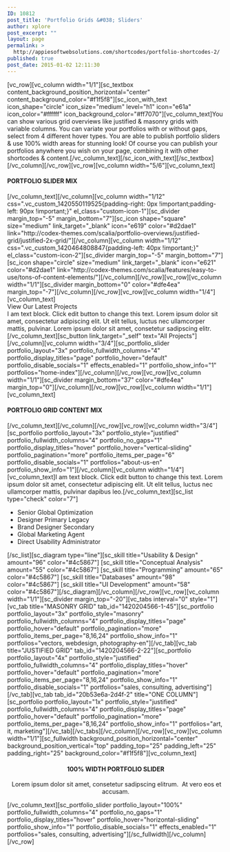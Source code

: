 ```yaml
---
ID: 10812
post_title: 'Portfolio Grids &#038; Sliders'
author: xplore
post_excerpt: ""
layout: page
permalink: >
  http://appiesoftwebsolutions.com/shortcodes/portfolio-shortcodes-2/
published: true
post_date: 2015-01-02 12:11:30
---
```

[vc_row][vc_column width="1/1"][sc_textbox content_background_position_horizontal="center" content_background_color="#f1f5f8"][sc_icon_with_text icon_shape="circle" icon_size="medium" level="h1" icon="e61a" icon_color="#ffffff" icon_background_color="#ff7070"][vc_column_text]You can show various grid overviews like justified &amp; masonry grids with variable columns. You can variate your portfolios with or without gaps, select from 4 different hover types. You are able to publish portfolio sliders &amp; use 100% width areas for stunning look! Of course you can publish your portfolios anywhere you wish on your page, combining it with other shortcodes &amp; content.[/vc_column_text][/sc_icon_with_text][/sc_textbox][/vc_column][/vc_row][vc_row][vc_column width="5/6"][vc_column_text]
<h4>PORTFOLIO SLIDER MIX</h4>
[/vc_column_text][/vc_column][vc_column width="1/12" css=".vc_custom_1420550119525{padding-right: 0px !important;padding-left: 90px !important;}" el_class="custom-icon-1"][sc_divider margin_top="-5" margin_bottom="7"][sc_icon shape="square" size="medium" link_target="_blank" icon="e619" color="#d2dae1" link="http://codex-themes.com/scalia/portfolio-overviews/justified-grid/justified-2x-grid/"][/vc_column][vc_column width="1/12" css=".vc_custom_1420464808847{padding-left: 40px !important;}" el_class="custom-icon-2"][sc_divider margin_top="-5" margin_bottom="7"][sc_icon shape="circle" size="medium" link_target="_blank" icon="e621" color="#d2dae1" link="http://codex-themes.com/scalia/features/easy-to-use/tons-of-content-elements/"][/vc_column][/vc_row][vc_row][vc_column width="1/1"][sc_divider margin_bottom="0" color="#dfe4ea" margin_top="-7"][/vc_column][/vc_row][vc_row][vc_column width="1/4"][vc_column_text]
<div class="styled-subtitle">View Our Latest Projects</div>
<div class="styled-subtitle"></div>
I am text block. Click edit button to change this text. Lorem ipsum dolor sit amet, consectetur adipiscing elit. Ut elit tellus, luctus nec ullamcorper mattis, pulvinar. Lorem ipsum dolor sit amet, consetetur sadipscing elitr.[/vc_column_text][sc_button link_target="_self" text="All Projects"][/vc_column][vc_column width="3/4"][sc_portfolio_slider portfolio_layout="3x" portfolio_fullwidth_columns="4" portfolio_display_titles="page" portfolio_hover="default" portfolio_disable_socials="1" effects_enabled="1" portfolio_show_info="1" portfolios="home-index"][/vc_column][/vc_row][vc_row][vc_column width="1/1"][sc_divider margin_bottom="37" color="#dfe4ea" margin_top="0"][/vc_column][/vc_row][vc_row][vc_column width="1/1"][vc_column_text]
<h4>PORTFOLIO GRID CONTENT MIX</h4>
[/vc_column_text][/vc_column][/vc_row][vc_row][vc_column width="3/4"][sc_portfolio portfolio_layout="3x" portfolio_style="justified" portfolio_fullwidth_columns="4" portfolio_no_gaps="1" portfolio_display_titles="hover" portfolio_hover="vertical-sliding" portfolio_pagination="more" portfolio_items_per_page="6" portfolio_disable_socials="1" portfolios="about-us-en" portfolio_show_info="1"][/vc_column][vc_column width="1/4"][vc_column_text]I am text block. Click edit button to change this text. Lorem ipsum dolor sit amet, consectetur adipiscing elit. Ut elit tellus, luctus nec ullamcorper mattis, pulvinar dapibus leo.[/vc_column_text][sc_list type="check" color="7"]
<ul>
	<li>Senior Global Optimization</li>
	<li>Designer Primary Legacy</li>
	<li>Brand Designer Secondary</li>
	<li>Global Marketing Agent</li>
	<li>Direct Usability Administrator</li>
</ul>
[/sc_list][sc_diagram type="line"][sc_skill title="Usability &amp; Design" amount="96" color="#4c5867"]
[sc_skill title="Conceptual Analysis" amount="55" color="#4c5867"]
[sc_skill title="Programming" amount="65" color="#4c5867"]
[sc_skill title="Databases" amount="98" color="#4c5867"]
[sc_skill title="UI Development" amount="58" color="#4c5867"][/sc_diagram][/vc_column][/vc_row][vc_row][vc_column width="1/1"][sc_divider margin_top="-20"][vc_tabs interval="0" style="1"][vc_tab title="MASONRY GRID" tab_id="1420204566-1-45"][sc_portfolio portfolio_layout="3x" portfolio_style="masonry" portfolio_fullwidth_columns="4" portfolio_display_titles="page" portfolio_hover="default" portfolio_pagination="more" portfolio_items_per_page="8,16,24" portfolio_show_info="1" portfolios="vectors, webdesign, photography-en"][/vc_tab][vc_tab title="JUSTIFIED GRID" tab_id="1420204566-2-22"][sc_portfolio portfolio_layout="4x" portfolio_style="justified" portfolio_fullwidth_columns="4" portfolio_display_titles="hover" portfolio_hover="default" portfolio_pagination="more" portfolio_items_per_page="8,16,24" portfolio_show_info="1" portfolio_disable_socials="1" portfolios="sales, consulting, advertising"][/vc_tab][vc_tab tab_id="20b53e6a-2d4f-2" title="ONE COLUMN"][sc_portfolio portfolio_layout="1x" portfolio_style="justified" portfolio_fullwidth_columns="4" portfolio_display_titles="page" portfolio_hover="default" portfolio_pagination="more" portfolio_items_per_page="8,16,24" portfolio_show_info="1" portfolios="art, it, marketing"][/vc_tab][/vc_tabs][/vc_column][/vc_row][vc_row][vc_column width="1/1"][sc_fullwidth background_position_horizontal="center" background_position_vertical="top" padding_top="25" padding_left="25" padding_right="25" background_color="#f1f5f8"][vc_column_text]
<h4 style="text-align: center;">100% WIDTH PORTFOLIO SLIDER</h4>
<p style="text-align: center;"> Lorem ipsum dolor sit amet, consetetur sadipscing elitrum.  At vero eos et accusam.</p>
[/vc_column_text][sc_portfolio_slider portfolio_layout="100%" portfolio_fullwidth_columns="4" portfolio_no_gaps="1" portfolio_display_titles="hover" portfolio_hover="horizontal-sliding" portfolio_show_info="1" portfolio_disable_socials="1" effects_enabled="1" portfolios="sales, consulting, advertising"][/sc_fullwidth][/vc_column][/vc_row]